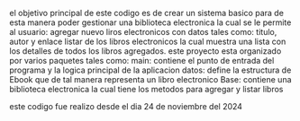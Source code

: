 el objetivo principal de este codigo es de crear un sistema basico para de esta manera poder gestionar
una biblioteca electronica la cual se le permite al usuario:
agregar nuevo liros electronicos con datos tales como: titulo, autor y enlace
listar de los libros electronicos la cual muestra una lista con los detalles de todos los libros
agregados.
este proyecto esta organizado por varios paquetes tales como:
main: contiene el punto de entrada del programa y la logica principal de la aplicacion
datos: define la estructura de Ebook que de tal manera representa un libro electronico
Base: contiene una biblioteca electronica la cual tiene los metodos para agregar y listar libros

este codigo fue realizo desde el dia 24 de noviembre del 2024 
